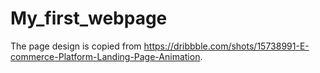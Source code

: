 # My_first_webpage

The page design is copied from https://dribbble.com/shots/15738991-E-commerce-Platform-Landing-Page-Animation.
